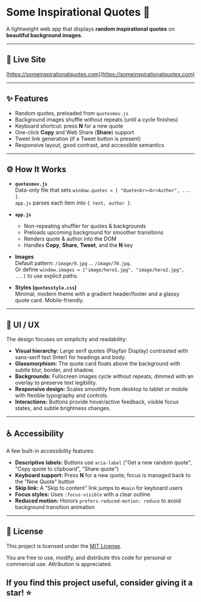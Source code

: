 # Some Inspirational Quotes 💬

A lightweight web app that displays **random inspirational quotes** on **beautiful background images**.

---

## 🔗 Live Site
[https://someinspirationalquotes.com](https://someinspirationalquotes.com)

---

## ✨ Features
- Random quotes, preloaded from `quotesmov.js`
- Background images shuffle without repeats (until a cycle finishes)
- Keyboard shortcut: press **N** for a new quote
- One-click **Copy** and Web Share (**Share**) support
- Tweet link generation (if a Tweet button is present)
- Responsive layout, good contrast, and accessible semantics

---

## ⚙️ How It Works
- **`quotesmov.js`**  
  Data-only file that sets `window.quotes = [ "Quote<br><br>Author", ... ]`.  
  `app.js` parses each item into `{ text, author }`.

- **`app.js`**
    - Non-repeating shuffler for quotes & backgrounds
    - Preloads upcoming background for smoother transitions
    - Renders quote & author into the DOM
    - Handles **Copy**, **Share**, **Tweet**, and the **N** key

- **Images**  
  Default pattern: `/image/0.jpg` … `/image/70.jpg`.  
  Or define `window.images = ["image/hero1.jpg", "image/hero2.jpg", ...]` to use explicit paths.

- **Styles (`quotesstyle.css`)**  
  Minimal, modern theme with a gradient header/footer and a glassy quote card. Mobile-friendly.

---

## 🎨 UI / UX

The design focuses on simplicity and readability:

- **Visual hierarchy:** Large serif quotes (Playfair Display) contrasted with sans-serif text (Inter) for headings and body.
- **Glassmorphism:** The quote card floats above the background with subtle blur, border, and shadow.
- **Backgrounds:** Fullscreen images cycle without repeats, dimmed with an overlay to preserve text legibility.
- **Responsive design:** Scales smoothly from desktop to tablet or mobile with flexible typography and controls.
- **Interactions:** Buttons provide hover/active feedback, visible focus states, and subtle brightness changes.

---

## ♿️ Accessibility
A few built-in accessibility features:

- **Descriptive labels:** Buttons use `aria-label` ("Get a new random quote", "Copy quote to clipboard", "Share quote")
- **Keyboard support:** Press **N** for a new quote; focus is managed back to the "New Quote" button
- **Skip link:** A "Skip to content" link jumps to `#main` for keyboard users
- **Focus styles:** Uses `:focus-visible` with a clear outline
- **Reduced motion:** Honors `prefers-reduced-motion: reduce` to avoid background transition animation

---

## 📜 License

This project is licensed under the [MIT License](./LICENSE.txt).

You are free to use, modify, and distribute this code for personal or commercial use. Attribution is appreciated.

## If you find this project useful, consider giving it a star! ⭐

